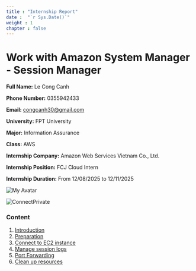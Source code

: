 ```yaml
---
title : "Internship Report"
date :  "`r Sys.Date()`" 
weight : 1 
chapter : false
---
```

# Work with Amazon System Manager - Session Manager

**Full Name:** Le Cong Canh

**Phone Number:** 0355942433

**Email:** congcanh30@gmail.com

**University:** FPT University 

**Major:** Information Assurance

**Class:** AWS

**Internship Company:**  Amazon Web Services Vietnam Co., Ltd.

**Internship Position:** FCJ Cloud Intern

**Internship Duration:** From 12/08/2025 to 12/11/2025

![My Avatar](/images/Gemini_Generated_Image_ko3nmgko3nmgko3n.jpg)

![ConnectPrivate](/images/arc-log.png) 

### Content
 1. [Introduction ](1-introduce/)
 2. [Preparation](2-prerequiste/)
 3. [Connect to EC2 instance](3-accessibilitytoinstances/)
 4. [Manage session logs](4-s3log/)
 5. [Port Forwarding](5-Portfwd/)
 6. [Clean up resources](6-cleanup/)


